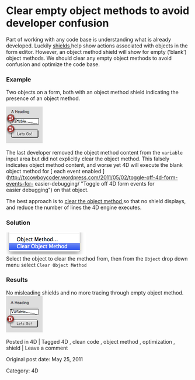 # Clear empty object methods to avoid developer confusion

Part of working with any code base is understanding what is already developed.
Luckily [ shields ](http://kb.4d.com/search/assetid=37121) help show actions
associated with objects in the form editor. However, an object method shield
will show for empty (‘blank’) object methods. We should clear any empty object
methods to avoid confusion and optimize the code base.

###  Example

Two objects on a form, both with an object method shield indicating the
presence of an object method.

![two objects with method shield](/images/object_methods.png)

The last developer removed the object method content from the ` variable `
input area but did not explicitly clear the object method. This falsely
indicates object method content, and worse yet 4D will execute the blank
object method for [ each event enabled
](http://txcowboycoder.wordpress.com/2011/05/02/toggle-off-4d-form-events-for-
easier-debugging/ "Toggle off 4D form events for easier debugging") on that
object.

The best approach is to [ clear the object method
](http://kb.4d.com/search/assetid=33479 "4D Tech Tip - Clear Object Method")
so that no shield displays, and reduce the number of lines the 4D engine
executes.

###  Solution

![](/images/object_menu_clear.png)  
Select the object to clear the method from, then from the ` Object ` drop down
menu select ` Clear Object Method `

###  Results

No misleading shields and no more tracing through empty object method.  
![Object method cleared](/images/object_cleared.png)

Posted in 4D | Tagged 4D , clean code , object method , optimization , shield | Leave a comment 


Original post date: May 25, 2011

Category: 4D